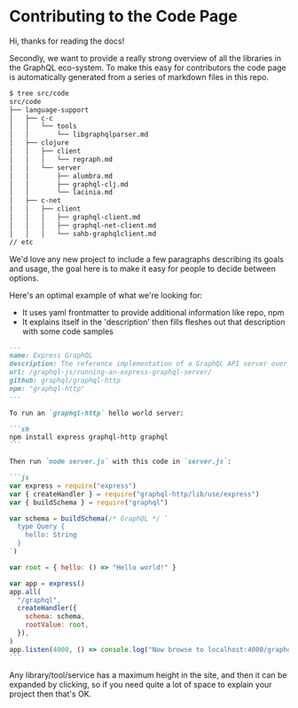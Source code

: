# Contributing to the Code Page

Hi, thanks for reading the docs!

Secondly, we want to provide a really strong overview of all the libraries in the GraphQL eco-system. To make this
easy for contributors the code page is automatically generated from a series of markdown files in this repo.

```sh
$ tree src/code
src/code
├── language-support
│   ├── c-c
│   │   └── tools
│   │       └── libgraphqlparser.md
│   ├── clojure
│   │   ├── client
│   │   │   └── regraph.md
│   │   └── server
│   │       ├── alumbra.md
│   │       ├── graphql-clj.md
│   │       └── lacinia.md
│   ├── c-net
│   │   ├── client
│   │   │   ├── graphql-client.md
│   │   │   ├── graphql-net-client.md
│   │   │   └── sahb-graphqlclient.md
// etc
```

We'd love any new project to include a few paragraphs describing its goals and usage, the goal here is to make it easy for people to decide between options.

Here's an optimal example of what we're looking for:

- It uses yaml frontmatter to provide additional information like repo, npm
- It explains itself in the 'description' then fills fleshes out that description with some code samples

````md
---
name: Express GraphQL
description: The reference implementation of a GraphQL API server over an Express webserver. You can use this to run GraphQL in conjunction with a regular Express webserver, or as a standalone GraphQL server.
url: /graphql-js/running-an-express-graphql-server/
github: graphql/graphql-http
npm: "graphql-http"
---

To run an `graphql-http` hello world server:

```sh
npm install express graphql-http graphql
```

Then run `node server.js` with this code in `server.js`:

```js
var express = require("express")
var { createHandler } = require("graphql-http/lib/use/express")
var { buildSchema } = require("graphql")

var schema = buildSchema(/* GraphQL */ `
  type Query {
    hello: String
  }
`)

var root = { hello: () => "Hello world!" }

var app = express()
app.all(
  "/graphql",
  createHandler({
    schema: schema,
    rootValue: root,
  }),
)
app.listen(4000, () => console.log("Now browse to localhost:4000/graphql"))
```
````

Any library/tool/service has a maximum height in the site, and then it can be expanded by clicking, so if you need quite a lot of space to explain your project then that's OK.
